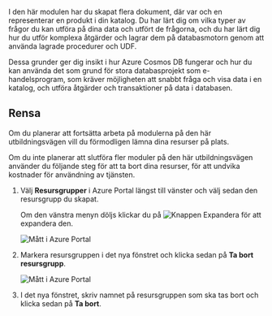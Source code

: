 I den här modulen har du skapat flera dokument, där var och en representerar en produkt i din katalog. Du har lärt dig om vilka typer av frågor du kan utföra på dina data och utfört de frågorna, och du har lärt dig hur du utför komplexa åtgärder och lagrar dem på databasmotorn genom att använda lagrade procedurer och UDF. 

Dessa grunder ger dig insikt i hur Azure Cosmos DB fungerar och hur du kan använda det som grund för stora databasprojekt som e-handelsprogram, som kräver möjligheten att snabbt fråga och visa data i en katalog, och utföra åtgärder och transaktioner på data i databasen.

## <a name="clean-up"></a>Rensa

Om du planerar att fortsätta arbeta på modulerna på den här utbildningsvägen vill du förmodligen lämna dina resurser på plats.

Om du inte planerar att slutföra fler moduler på den här utbildningsvägen använder du följande steg för att ta bort dina resurser, för att undvika kostnader för användning av tjänsten.

1. Välj **Resursgrupper** i Azure Portal längst till vänster och välj sedan den resursgrupp du skapat.  

    Om den vänstra menyn döljs klickar du på ![Knappen Expandera](../media-draft/7-expand.png) för att expandera den.

   ![Mått i Azure Portal](../media-draft/7-delete-resources-select.png)

2. Markera resursgruppen i det nya fönstret och klicka sedan på **Ta bort resursgrupp**.

   ![Mått i Azure Portal](../media-draft/7-delete-resources.png)

3. I det nya fönstret, skriv namnet på resursgruppen som ska tas bort och klicka sedan på **Ta bort**.
